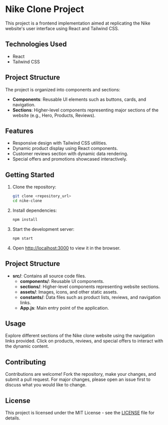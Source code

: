 # Nike Clone Project

This project is a frontend implementation aimed at replicating the Nike website's user interface using React and Tailwind CSS.

## Technologies Used

- React
- Tailwind CSS

## Project Structure

The project is organized into components and sections:

- **Components**: Reusable UI elements such as buttons, cards, and navigation.
- **Sections**: Higher-level components representing major sections of the website (e.g., Hero, Products, Reviews).

## Features

- Responsive design with Tailwind CSS utilities.
- Dynamic product display using React components.
- Customer reviews section with dynamic data rendering.
- Special offers and promotions showcased interactively.

## Getting Started

1. Clone the repository:

   ```bash
   git clone <repository_url>
   cd nike-clone
   ```

2. Install dependencies:

   ```bash
   npm install
   ```

3. Start the development server:

   ```bash
   npm start
   ```

4. Open [http://localhost:3000](http://localhost:3000) to view it in the browser.

## Project Structure

- **src/**: Contains all source code files.
  - **components/**: Reusable UI components.
  - **sections/**: Higher-level components representing website sections.
  - **assets/**: Images, icons, and other static assets.
  - **constants/**: Data files such as product lists, reviews, and navigation links.
  - **App.js**: Main entry point of the application.

## Usage

Explore different sections of the Nike clone website using the navigation links provided. Click on products, reviews, and special offers to interact with the dynamic content.

## Contributing

Contributions are welcome! Fork the repository, make your changes, and submit a pull request. For major changes, please open an issue first to discuss what you would like to change.

## License

This project is licensed under the MIT License - see the [LICENSE](LICENSE) file for details.
